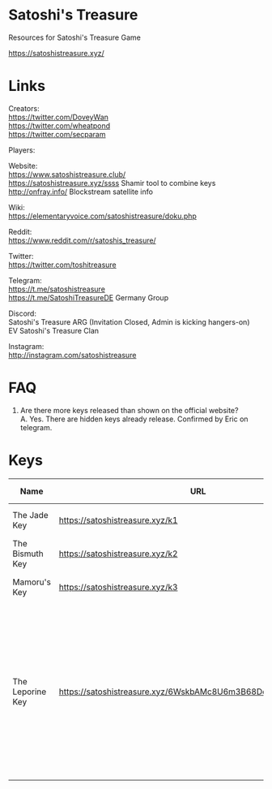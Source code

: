 # Satoshi's Treasure
Resources for Satoshi's Treasure Game

https://satoshistreasure.xyz/

# Links

Creators:  
https://twitter.com/DoveyWan  
https://twitter.com/wheatpond  
https://twitter.com/secparam  

Players:  

Website:  
https://www.satoshistreasure.club/  
https://satoshistreasure.xyz/ssss Shamir tool to combine keys  
http://onfray.info/ Blockstream satellite info  

Wiki:  
https://elementaryvoice.com/satoshistreasure/doku.php

Reddit:  
https://www.reddit.com/r/satoshis_treasure/

Twitter:  
https://twitter.com/toshitreasure

Telegram:  
https://t.me/satoshistreasure  
https://t.me/SatoshiTreasureDE Germany Group  

Discord:  
Satoshi's Treasure ARG (Invitation Closed, Admin is kicking hangers-on)  
EV Satoshi's Treasure Clan  

Instagram:  
http://instagram.com/satoshistreasure  

# FAQ
1. Are there more keys released than shown on the official website?  
A. Yes. There are hidden keys already release. Confirmed by Eric on telegram.

# Keys

|Name|URL|Pass|Release Date|Decryption Method|
|---|---|---|---|---|
|The Jade Key|https://satoshistreasure.xyz/k1 | orbit | 4/16/2019 |Offline QR, [Dictionary Attack](https://gist.github.com/johncantrell97/bbab69bbde03d22eb8323fd94cd46db0)|
|The Bismuth Key|https://satoshistreasure.xyz/k2 | cosmos |4/16/2019|Offline QR, Dictionary Attack|
|Mamoru's Key|https://satoshistreasure.xyz/k3 | blackhole |4/16/2019|Offline QR, Dictionary Attack|
|The Leporine Key |https://satoshistreasure.xyz/6WskbAMc8U6m3B68DdHL2QQ822odpPG |a dim light illuminated the darkness, casting shadows on the walls and revealing a single key hanging from a thread in the middle of the vault|4/21/2019|[Zipped gif file](https://www.reddit.com/r/satoshis_treasure/comments/bfu6n3/leporine_key/), [8-Pieces Puzzle Image](https://i.imgur.com/CbkjEaj.jpg)|
